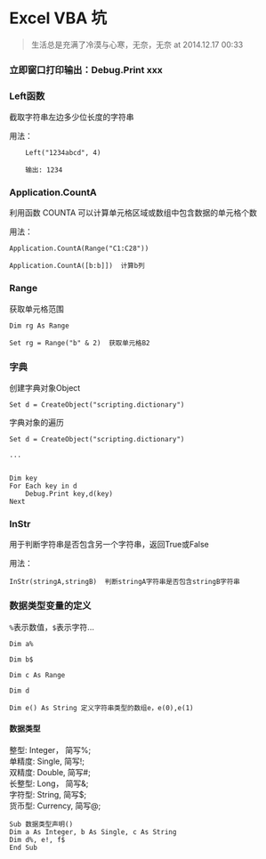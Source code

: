 # Excel VBA 坑

> 生活总是充满了冷漠与心寒，无奈，无奈 at 2014.12.17 00:33  

### 立即窗口打印输出：Debug.Print xxx

### Left函数

截取字符串左边多少位长度的字符串  

用法：  

```
	Left("1234abcd", 4)

	输出: 1234
```

###  Application.CountA

利用函数 COUNTA 可以计算单元格区域或数组中包含数据的单元格个数  

用法： 

```
Application.CountA(Range("C1:C28"))  

Application.CountA([b:b]])  计算b列
```

### Range

获取单元格范围

```
Dim rg As Range  

Set rg = Range("b" & 2)  获取单元格B2

```

### 字典

创建字典对象Object

```
Set d = CreateObject("scripting.dictionary")  
```

字典对象的遍历

```
Set d = CreateObject("scripting.dictionary")  

...  


Dim key
For Each key in d
	Debug.Print key,d(key)
Next
```

### InStr

用于判断字符串是否包含另一个字符串，返回True或False

用法：  

```
InStr(stringA,stringB)  判断stringA字符串是否包含stringB字符串
```

### 数据类型变量的定义

`%`表示数值，`$`表示字符...

```
Dim a%  

Dim b$  

Dim c As Range  

Dim d  

Dim e() As String 定义字符串类型的数组e，e(0),e(1)
```

#### 数据类型

整型:   Integer， 简写%;  
单精度: Single,   简写!;  
双精度: Double,   简写#;  
长整型: Long，    简写&;  
字符型: String,   简写$;   
货币型: Currency, 简写@;  

```
Sub 数据类型声明()
Dim a As Integer, b As Single, c As String
Dim d%, e!, f$ 
End Sub
```
